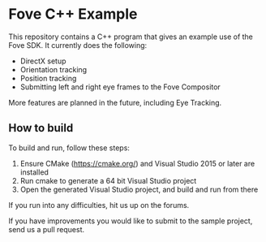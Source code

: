 # Fove C++ Example

This repository contains a C++ program that gives an example use of the Fove SDK. It currently does the following:
- DirectX setup
- Orientation tracking
- Position tracking
- Submitting left and right eye frames to the Fove Compositor

More features are planned in the future, including Eye Tracking.

## How to build

To build and run, follow these steps:

1. Ensure CMake (https://cmake.org/) and Visual Studio 2015 or later are installed
2. Run cmake to generate a 64 bit Visual Studio project
3. Open the generated Visual Studio project, and build and run from there

If you run into any difficulties, hit us up on the forums.

If you have improvements you would like to submit to the sample project, send us a pull request.